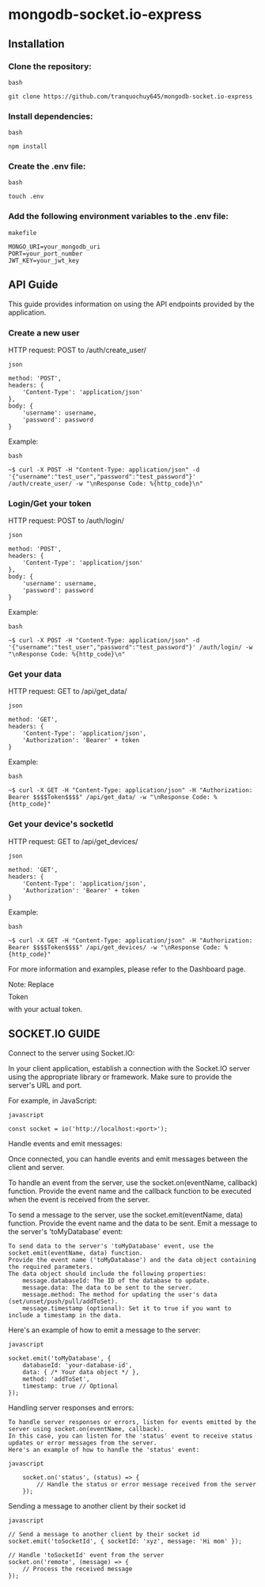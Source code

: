 # mongodb-socket.io-express
## Installation

### Clone the repository:
``` 
bash

git clone https://github.com/tranquochuy645/mongodb-socket.io-express
``` 
### Install dependencies:

``` 
bash

npm install
``` 
### Create the .env file:
``` 
bash

touch .env
``` 
### Add the following environment variables to the .env file:
``` 
makefile

MONGO_URI=your_mongodb_uri
PORT=your_port_number
JWT_KEY=your_jwt_key
``` 
## API Guide

This guide provides information on using the API endpoints provided by the application.
### Create a new user

HTTP request: POST to /auth/create_user/
``` 
json

method: 'POST',
headers: {
    'Content-Type': 'application/json'
},
body: {
    'username': username,
    'password': password
}
``` 
Example:
``` 
bash

~$ curl -X POST -H "Content-Type: application/json" -d '{"username":"test_user","password":"test_password"}' /auth/create_user/ -w "\nResponse Code: %{http_code}\n"
``` 
### Login/Get your token

HTTP request: POST to /auth/login/
``` 
json

method: 'POST',
headers: {
    'Content-Type': 'application/json'
},
body: {
    'username': username,
    'password': password
}
``` 
Example:
``` 
bash

~$ curl -X POST -H "Content-Type: application/json" -d '{"username":"test_user","password":"test_password"}' /auth/login/ -w "\nResponse Code: %{http_code}\n"
``` 
### Get your data

HTTP request: GET to /api/get_data/
``` 
json

method: 'GET',
headers: {
    'Content-Type': 'application/json',
    'Authorization': 'Bearer' + token
}
``` 
Example:
``` 
bash

~$ curl -X GET -H "Content-Type: application/json" -H "Authorization: Bearer $$$$Token$$$$" /api/get_data/ -w "\nResponse Code: %{http_code}"
``` 
### Get your device's socketId

HTTP request: GET to /api/get_devices/
``` 
json

method: 'GET',
headers: {
    'Content-Type': 'application/json',
    'Authorization': 'Bearer' + token
}
``` 
Example:
``` 
bash

~$ curl -X GET -H "Content-Type: application/json" -H "Authorization: Bearer $$$$Token$$$$" /api/get_devices/ -w "\nResponse Code: %{http_code}"
``` 
For more information and examples, please refer to the Dashboard page.

Note: Replace $$$$Token$$$$ with your actual token.

## SOCKET.IO GUIDE

Connect to the server using Socket.IO:

In your client application, establish a connection with the Socket.IO server using the appropriate library or framework. Make sure to provide the server's URL and port.

For example, in JavaScript:
``` 
javascript

const socket = io('http://localhost:<port>');
``` 
Handle events and emit messages:

Once connected, you can handle events and emit messages between the client and server.

To handle an event from the server, use the socket.on(eventName, callback) function. Provide the event name and the callback function to be executed when the event is received from the server.

To send a message to the server, use the socket.emit(eventName, data) function. Provide the event name and the data to be sent.
Emit a message to the server's 'toMyDatabase' event:

    To send data to the server's 'toMyDatabase' event, use the socket.emit(eventName, data) function.
    Provide the event name ('toMyDatabase') and the data object containing the required parameters.
    The data object should include the following properties:
        message.databaseId: The ID of the database to update.
        message.data: The data to be sent to the server.
        message.method: The method for updating the user's data (set/unset/push/pull/addToSet).
        message.timestamp (optional): Set it to true if you want to include a timestamp in the data.

Here's an example of how to emit a message to the server:
``` 
javascript

socket.emit('toMyDatabase', {
    databaseId: 'your-database-id',
    data: { /* Your data object */ },
    method: 'addToSet',
    timestamp: true // Optional
});
``` 
Handling server responses and errors:

    To handle server responses or errors, listen for events emitted by the server using socket.on(eventName, callback).
    In this case, you can listen for the 'status' event to receive status updates or error messages from the server.
    Here's an example of how to handle the 'status' event:
    
``` 
javascript

    socket.on('status', (status) => {
        // Handle the status or error message received from the server
    });
``` 
Sending a message to another client by their socket id
``` 
javascript

// Send a message to another client by their socket id
socket.emit('toSocketId', { socketId: 'xyz', message: 'Hi mom' });

// Handle 'toSocketId' event from the server
socket.on('remote', (message) => {
    // Process the received message
});
``` 
